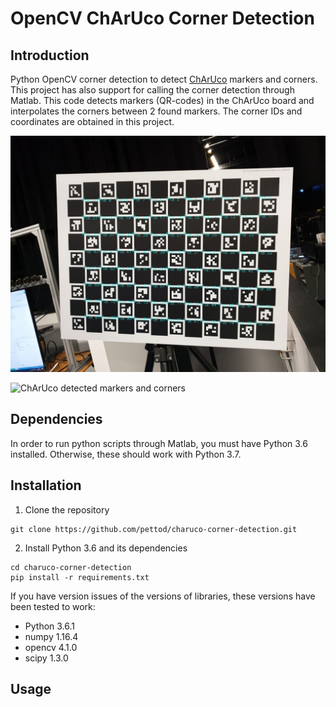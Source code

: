 # OpenCV ChArUco Corner Detection

## Introduction
Python OpenCV corner detection to detect [ChArUco](https://docs.opencv.org/3.2.0/df/d4a/tutorial_charuco_detection.html) markers and corners. This project has also support for calling the corner detection through Matlab. This code detects markers (QR-codes) in the ChArUco board and interpolates the corners between 2 found markers. The corner IDs and coordinates are obtained in this project.

<img src="document_images/detected_charuco_corners.jpg"
     alt="ChArUco detected corners"
     style="float: center;" />

<img src="document_images/detected_charuco_markers.gif"
     alt="ChArUco detected markers and corners"
     style="float: center;" />

## Dependencies

In order to run python scripts through Matlab, you must have Python 3.6 installed. Otherwise, these should work with Python 3.7.

## Installation
1. Clone the repository

```
git clone https://github.com/pettod/charuco-corner-detection.git
```

2. Install Python 3.6 and its dependencies

```
cd charuco-corner-detection
pip install -r requirements.txt
```

If you have version issues of the versions of libraries, these versions have been tested to work:
- Python 3.6.1
- numpy 1.16.4
- opencv 4.1.0
- scipy 1.3.0

## Usage
